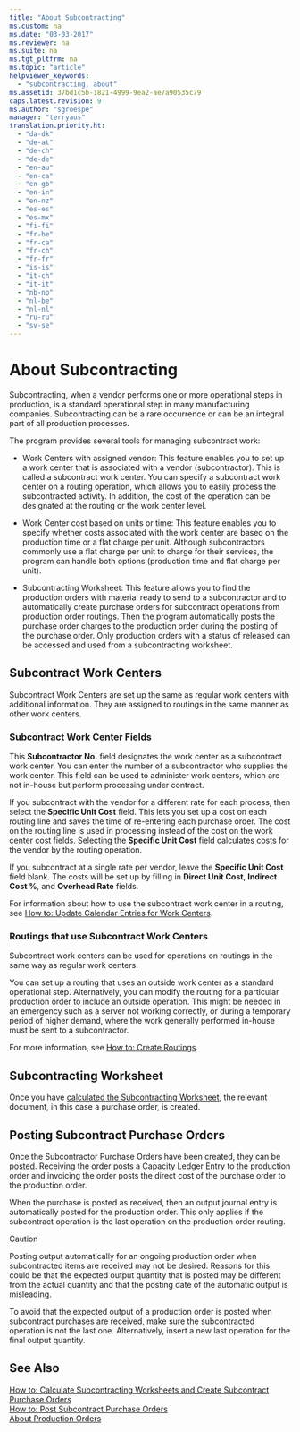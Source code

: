 ```yaml
---
title: "About Subcontracting"
ms.custom: na
ms.date: "03-03-2017"
ms.reviewer: na
ms.suite: na
ms.tgt_pltfrm: na
ms.topic: "article"
helpviewer_keywords: 
  - "subcontracting, about"
ms.assetid: 37bd1c5b-1821-4999-9ea2-ae7a90535c79
caps.latest.revision: 9
ms.author: "sgroespe"
manager: "terryaus"
translation.priority.ht: 
  - "da-dk"
  - "de-at"
  - "de-ch"
  - "de-de"
  - "en-au"
  - "en-ca"
  - "en-gb"
  - "en-in"
  - "en-nz"
  - "es-es"
  - "es-mx"
  - "fi-fi"
  - "fr-be"
  - "fr-ca"
  - "fr-ch"
  - "fr-fr"
  - "is-is"
  - "it-ch"
  - "it-it"
  - "nb-no"
  - "nl-be"
  - "nl-nl"
  - "ru-ru"
  - "sv-se"
---
```

# About Subcontracting
Subcontracting, when a vendor performs one or more operational steps in production, is a standard operational step in many manufacturing companies. Subcontracting can be a rare occurrence or can be an integral part of all production processes.  
  
 The program provides several tools for managing subcontract work:  
  
-   Work Centers with assigned vendor: This feature enables you to set up a work center that is associated with a vendor \(subcontractor\). This is called a subcontract work center. You can specify a subcontract work center on a routing operation, which allows you to easily process the subcontracted activity. In addition, the cost of the operation can be designated at the routing or the work center level.  
  
-   Work Center cost based on units or time: This feature enables you to specify whether costs associated with the work center are based on the production time or a flat charge per unit. Although subcontractors commonly use a flat charge per unit to charge for their services, the program can handle both options \(production time and flat charge per unit\).  
  
-   Subcontracting Worksheet: This feature allows you to find the production orders with material ready to send to a subcontractor and to automatically create purchase orders for subcontract operations from production order routings. Then the program automatically posts the purchase order charges to the production order during the posting of the purchase order. Only production orders with a status of released can be accessed and used from a subcontracting worksheet.  
  
## Subcontract Work Centers  
 Subcontract Work Centers are set up the same as regular work centers with additional information. They are assigned to routings in the same manner as other work centers.  
  
### Subcontract Work Center Fields  
 This **Subcontractor No.** field designates the work center as a subcontract work center. You can enter the number of a subcontractor who supplies the work center. This field can be used to administer work centers, which are not in\-house but perform processing under contract.  
  
 If you subcontract with the vendor for a different rate for each process, then select the **Specific Unit Cost** field. This lets you set up a cost on each routing line and saves the time of re\-entering each purchase order. The cost on the routing line is used in processing instead of the cost on the work center cost fields. Selecting the **Specific Unit Cost** field calculates costs for the vendor by the routing operation.  
  
 If you subcontract at a single rate per vendor, leave the **Specific Unit Cost** field blank. The costs will be set up by filling in **Direct Unit Cost**, **Indirect Cost %**, and **Overhead Rate** fields.  
  
 For information about how to use the subcontract work center in a routing, see [How to: Update Calendar Entries for Work Centers](../OperationsPlanning/how-to-update-calendar-entries-for-work-centers.md).  
  
### Routings that use Subcontract Work Centers  
 Subcontract work centers can be used for operations on routings in the same way as regular work centers.  
  
 You can set up a routing that uses an outside work center as a standard operational step. Alternatively, you can modify the routing for a particular production order to include an outside operation. This might be needed in an emergency such as a server not working correctly, or during a temporary period of higher demand, where the work generally performed in\-house must be sent to a subcontractor.  
  
 For more information, see [How to: Create Routings](../DesignAndEngineering/how-to-create-routings.md).  
  
## Subcontracting Worksheet  
 Once you have [calculated the Subcontracting Worksheet](../OperationsPlanning/how-to-calculate-subcontracting-worksheets-and-create-subcontract-purchase-orders.md), the relevant document, in this case a purchase order, is created.  
  
## Posting Subcontract Purchase Orders  
 Once the Subcontractor Purchase Orders have been created, they can be [posted](../Purchasing/how-to-post-subcontract-purchase-orders.md). Receiving the order posts a Capacity Ledger Entry to the production order and invoicing the order posts the direct cost of the purchase order to the production order.  
  
 When the purchase is posted as received, then an output journal entry is automatically posted for the production order. This only applies if the subcontract operation is the last operation on the production order routing.  
  
> [!CAUTION]  
>  Posting output automatically for an ongoing production order when subcontracted items are received may not be desired. Reasons for this could be that the expected output quantity that is posted may be different from the actual quantity and that the posting date of the automatic output is misleading.  
>   
>  To avoid that the expected output of a production order is posted when subcontract purchases are received, make sure the subcontracted operation is not the last one. Alternatively, insert a new last operation for the final output quantity.  
  
## See Also  
 [How to: Calculate Subcontracting Worksheets and Create Subcontract Purchase Orders](../OperationsPlanning/how-to-calculate-subcontracting-worksheets-and-create-subcontract-purchase-orders.md)   
 [How to: Post Subcontract Purchase Orders](../Purchasing/how-to-post-subcontract-purchase-orders.md)   
 [About Production Orders](../Production/about-production-orders.md)